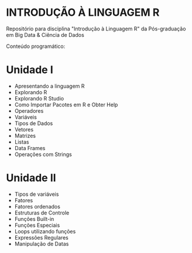 # INTRODUÇÃO À LINGUAGEM R

Repositório para disciplina "Introdução à Linguagem R" da Pós-graduação em Big Data &amp; Ciência de Dados

Conteúdo programático:

# Unidade I

* Apresentando a linguagem R
* Explorando R
* Explorando R Studio
* Como Importar Pacotes em R e Obter Help
* Operadores
* Variáveis
* Tipos de Dados
* Vetores
* Matrizes
* Listas
* Data Frames
* Operações com Strings

# Unidade II

* Tipos de variáveis
* Fatores
* Fatores ordenados
* Estruturas de Controle
* Funções Built-in
* Funções Especiais
* Loops utilizando funções
* Expressões Regulares
* Manipulação de Datas